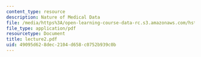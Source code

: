 ```yaml
---
content_type: resource
description: Nature of Medical Data
file: /media/https%3A/open-learning-course-data-rc.s3.amazonaws.com/hst-950j-medical-computing-spring-2003/49095d628dec2104d658c0752b939c0b_lecture2.pdf
file_type: application/pdf
resourcetype: Document
title: lecture2.pdf
uid: 49095d62-8dec-2104-d658-c0752b939c0b
---
```

